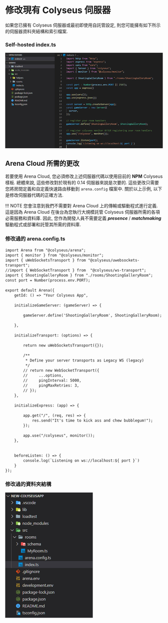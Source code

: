 # 修改現有 Colyseus 伺服器

如果您已擁有 Colyseus 伺服器或最初即使用自託管設定, 則您可能擁有如下所示的伺服器資料夾結構和索引檔案.

### Self-hosted index.ts

![NPM 代碼](../../images/standalone-colyseus-server.jpg)

## Arena Cloud 所需的更改

若要使用 Arena Cloud, 您必須修改上述伺服器代碼以使用目前的 **NPM** Colyseus 樣板. 總體來說, 這些修改對於現有的 0.14 伺服器來說是次要的. 這些更改只需要您將房間定義和自定義快速路由移動到 ```arena.config``` 檔案中. 關於以上示例, 以下是修改伺服器代碼的正確方法.

!!! NOTE
    您會注意到我們不需要對 Arena Cloud 上的傳輸或驅動程式進行定義. 這是因為 Arena Cloud 在後台為您執行大規模託管 Colyseus 伺服器所需的各項必需服務和資料庫. 因此, 您作為開發人員不需要定義 ***presence*** / ***matchmaking*** 驅動程式或部署和託管其所需的資料庫.


### 修改過的 arena.config.ts

```
import Arena from "@colyseus/arena";
import { monitor } from "@colyseus/monitor";
import { uWebSocketsTransport } from "@colyseus/uwebsockets-transport";
//import { WebSocketTransport } from  "@colyseus/ws-transport";
import { ShootingGalleryRoom } from "./rooms/ShootingGalleryRoom";
const port = Number(process.env.PORT);

export default Arena({
    getId: () => "Your Colyseus App",

    initializeGameServer: (gameServer) => {

        gameServer.define('ShootingGalleryRoom', ShootingGalleryRoom);

    },

    initializeTransport: (options) => {

        return new uWebSocketsTransport({});

        /**
         * Define your server transports as Legacy WS (legacy)
         */
        // return new WebSocketTransport({
        //     ...options,
        //     pingInterval: 5000,
        //     pingMaxRetries: 3,
        // });
    },

    initializeExpress: (app) => {

        app.get("/", (req, res) => {
            res.send("It's time to kick ass and chew bubblegum!");
        });

        app.use("/colyseus", monitor());
    },


    beforeListen: () => {
        console.log(`Listening on ws://localhost:${ port }`)
    }
});
```

### 修改過的資料夾結構

![NPM 代碼](../../images/new-arena-server-code.jpg)

